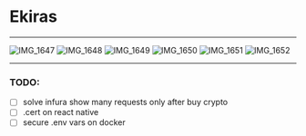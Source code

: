 # Ekiras

----

![IMG_1647](https://user-images.githubusercontent.com/30802967/194806223-dcd15ea6-c556-4cc6-8c90-3fc2021fbb23.PNG)
![IMG_1648](https://user-images.githubusercontent.com/30802967/194806231-b8dbc877-be46-4831-b7af-122fd96efdab.PNG)
![IMG_1649](https://user-images.githubusercontent.com/30802967/194806245-246d24af-19e6-45fa-b7c4-af5422f3278d.PNG)
![IMG_1650](https://user-images.githubusercontent.com/30802967/194806250-011fb5a7-c38e-498e-b59e-8a5619294dfb.PNG)
![IMG_1651](https://user-images.githubusercontent.com/30802967/194806253-f2215a3f-9c63-4ee6-b232-b5bfdc25f9a9.PNG)
![IMG_1652](https://user-images.githubusercontent.com/30802967/194806258-a572686a-2a53-41ac-9e9b-7ee8305ee3a9.PNG)

----

### TODO:

- [ ] solve infura show many requests only after buy crypto
- [ ] .cert on react native
- [ ] secure .env vars on docker
